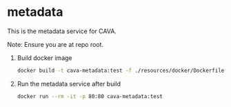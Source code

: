 # metadata

This is the metadata service for CAVA.

Note: Ensure you are at repo root.

1. Build docker image

    ```bash
    docker build -t cava-metadata:test -f ./resources/docker/Dockerfile .
    ```

2. Run the metadata service after build

    ```bash
    docker run --rm -it -p 80:80 cava-metadata:test
    ```
